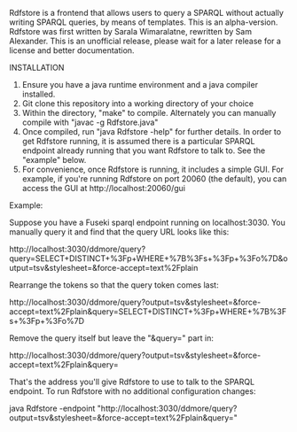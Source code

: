 Rdfstore is a frontend that allows users to query a SPARQL without actually writing SPARQL
queries, by means of templates.  This is an alpha-version.  Rdfstore was first written by
Sarala Wimaralatne, rewritten by Sam Alexander.  This is an unofficial release, please wait
for a later release for a license and better documentation.

INSTALLATION

1. Ensure you have a java runtime environment and a java compiler installed.
2. Git clone this repository into a working directory of your choice
3. Within the directory, "make" to compile.
   Alternately you can manually compile with "javac -g Rdfstore.java"
4. Once compiled, run "java Rdfstore -help" for further details.
   In order to get Rdfstore running, it is assumed there is a particular SPARQL
   endpoint already running that you want Rdfstore to talk to.
   See the "example" below.
5. For convenience, once Rdfstore is running, it includes a simple GUI.
   For example, if you're running Rdfstore on port 20060 (the default), you can
   access the GUI at http://localhost:20060/gui

Example:

Suppose you have a Fuseki sparql endpoint running on localhost:3030.
You manually query it and find that the query URL looks like this:
     
http://localhost:3030/ddmore/query?query=SELECT+DISTINCT+%3Fp+WHERE+%7B%3Fs+%3Fp+%3Fo%7D&output=tsv&stylesheet=&force-accept=text%2Fplain

Rearrange the tokens so that the query token comes last:

http://localhost:3030/ddmore/query?output=tsv&stylesheet=&force-accept=text%2Fplain&query=SELECT+DISTINCT+%3Fp+WHERE+%7B%3Fs+%3Fp+%3Fo%7D

Remove the query itself but leave the "&query=" part in:

http://localhost:3030/ddmore/query?output=tsv&stylesheet=&force-accept=text%2Fplain&query=

That's the address you'll give Rdfstore to use to talk to the SPARQL endpoint.
To run Rdfstore with no additional configuration changes:

java Rdfstore -endpoint "http://localhost:3030/ddmore/query?output=tsv&stylesheet=&force-accept=text%2Fplain&query="
